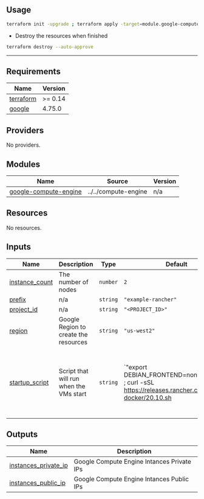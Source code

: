 ## Usage

```bash
terraform init -upgrade ; terraform apply -target=module.google-compute-engine.tls_private_key.ssh_private_key -target=module.googlecompute-engine.local_file.private_key_pem -target=module.google-compute-engine.local_file.public_key_pem -auto-approve ; terraform apply -auto-approve
```

- Destroy the resources when finished
```bash
terraform destroy --auto-approve
```

---

## Requirements

| Name | Version |
|------|---------|
| <a name="requirement_terraform"></a> [terraform](#requirement\_terraform) | >= 0.14 |
| <a name="requirement_google"></a> [google](#requirement\_google) | 4.75.0 |

## Providers

No providers.

## Modules

| Name | Source | Version |
|------|--------|---------|
| <a name="module_google-compute-engine"></a> [google-compute-engine](#module\_google-compute-engine) | ../../compute-engine | n/a |

## Resources

No resources.

## Inputs

| Name | Description | Type | Default | Required |
|------|-------------|------|---------|:--------:|
| <a name="input_instance_count"></a> [instance\_count](#input\_instance\_count) | The number of nodes | `number` | `2` | no |
| <a name="input_prefix"></a> [prefix](#input\_prefix) | n/a | `string` | `"example-rancher"` | no |
| <a name="input_project_id"></a> [project\_id](#input\_project\_id) | n/a | `string` | `"<PROJECT_ID>"` | no |
| <a name="input_region"></a> [region](#input\_region) | Google Region to create the resources | `string` | `"us-west2"` | no |
| <a name="input_startup_script"></a> [startup\_script](#input\_startup\_script) | Script that will run when the VMs start | `string` | `"export DEBIAN_FRONTEND=noninteractive ; curl -sSL https://releases.rancher.com/install-docker/20.10.sh | sh - ; sudo usermod -aG docker ubuntu ; newgrp docker ; sudo sysctl -w net.bridge.bridge-nf-call-iptables=1 ; sleep 180"` | no |

## Outputs

| Name | Description |
|------|-------------|
| <a name="output_instances_private_ip"></a> [instances\_private\_ip](#output\_instances\_private\_ip) | Google Compute Engine Intances Private IPs |
| <a name="output_instances_public_ip"></a> [instances\_public\_ip](#output\_instances\_public\_ip) | Google Compute Engine Intances Public IPs |
